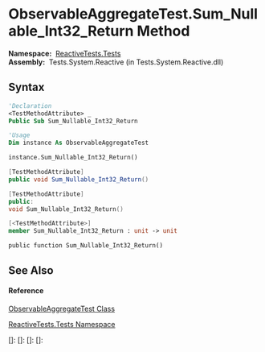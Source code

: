 # ObservableAggregateTest.Sum\_Nullable\_Int32\_Return Method

**Namespace:**  [ReactiveTests.Tests](ReactiveTests.Tests\ReactiveTests.Tests.md)  
**Assembly:**  Tests.System.Reactive (in Tests.System.Reactive.dll)

## Syntax

```vb
'Declaration
<TestMethodAttribute> _
Public Sub Sum_Nullable_Int32_Return
```

```vb
'Usage
Dim instance As ObservableAggregateTest

instance.Sum_Nullable_Int32_Return()
```

```csharp
[TestMethodAttribute]
public void Sum_Nullable_Int32_Return()
```

```c++
[TestMethodAttribute]
public:
void Sum_Nullable_Int32_Return()
```

```fsharp
[<TestMethodAttribute>]
member Sum_Nullable_Int32_Return : unit -> unit 
```

```jscript
public function Sum_Nullable_Int32_Return()
```

## See Also

#### Reference

[ObservableAggregateTest Class](ObservableAggregateTest\ObservableAggregateTest.md)

[ReactiveTests.Tests Namespace](ReactiveTests.Tests\ReactiveTests.Tests.md)

[]: 
[]: 
[]: 
[]: 